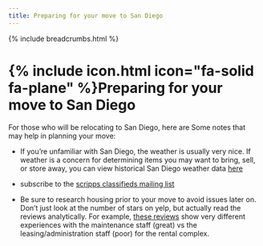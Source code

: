 ```yaml
---
title: Preparing for your move to San Diego
---
```

{% include breadcrumbs.html %}

# {% include icon.html icon="fa-solid fa-plane" %}Preparing for your move to San Diego

For those who will be relocating to San Diego, here are Some notes that may help in planning your move:

* If you’re unfamiliar with San Diego, the weather is usually very nice. If weather is a concern for determining items you may want to bring, sell, or store away, you can view historical San Diego weather data [here](https://www.weather.gov/wrh/Climate?wfo=sgx)

* subscribe to the [scripps classifieds mailing list ](https://scrippsresearch.sharepoint.com/sites/its/SitePages/Subscribe-to-Email-Lists.aspx)

* Be sure to research housing prior to your move to avoid issues later on. Don’t just look at the number of stars on yelp, but actually read the reviews analytically. For example, [these reviews](https://www.yelp.com/biz/la-jolla-crossroads-san-diego) show very different experiences with the maintenance staff (great) vs the leasing/administration staff (poor) for the rental complex.
